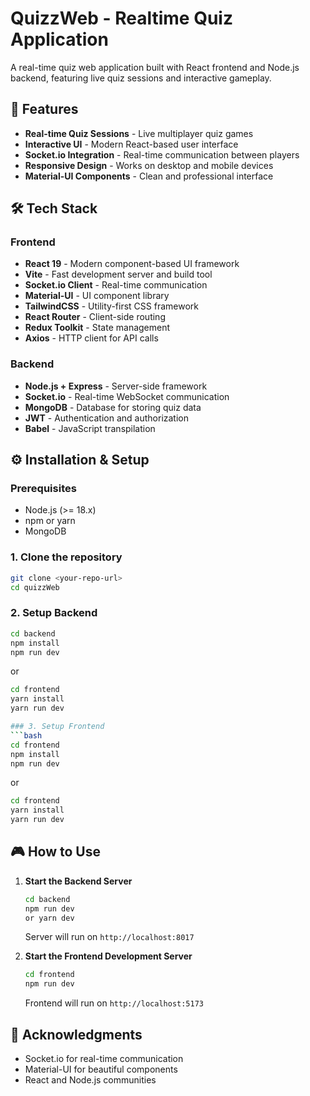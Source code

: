 # QuizzWeb - Realtime Quiz Application

A real-time quiz web application built with React frontend and Node.js backend, featuring live quiz sessions and interactive gameplay.

## 🚀 Features

- **Real-time Quiz Sessions** - Live multiplayer quiz games
- **Interactive UI** - Modern React-based user interface
- **Socket.io Integration** - Real-time communication between players
- **Responsive Design** - Works on desktop and mobile devices
- **Material-UI Components** - Clean and professional interface

## 🛠️ Tech Stack

### Frontend
- **React 19** - Modern component-based UI framework
- **Vite** - Fast development server and build tool
- **Socket.io Client** - Real-time communication
- **Material-UI** - UI component library
- **TailwindCSS** - Utility-first CSS framework
- **React Router** - Client-side routing
- **Redux Toolkit** - State management
- **Axios** - HTTP client for API calls

### Backend
- **Node.js + Express** - Server-side framework
- **Socket.io** - Real-time WebSocket communication
- **MongoDB** - Database for storing quiz data
- **JWT** - Authentication and authorization
- **Babel** - JavaScript transpilation


## ⚙️ Installation & Setup

### Prerequisites
- Node.js (>= 18.x)
- npm or yarn
- MongoDB

### 1. Clone the repository
```bash
git clone <your-repo-url>
cd quizzWeb
```

### 2. Setup Backend
```bash
cd backend
npm install
npm run dev
```
or 
```bash
cd frontend
yarn install
yarn run dev

### 3. Setup Frontend
```bash
cd frontend
npm install
npm run dev
```
or 
```bash
cd frontend
yarn install
yarn run dev
```

## 🎮 How to Use

1. **Start the Backend Server**
   ```bash
   cd backend
   npm run dev
   or yarn dev
   ```
   Server will run on `http://localhost:8017`

2. **Start the Frontend Development Server**
   ```bash
   cd frontend
   npm run dev
   ```
   Frontend will run on `http://localhost:5173`


## 🙏 Acknowledgments

- Socket.io for real-time communication
- Material-UI for beautiful components
- React and Node.js communities